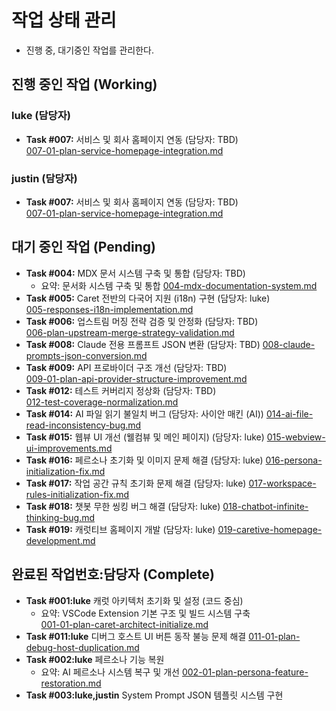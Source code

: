 # 작업 상태 관리
 * 진행 중, 대기중인 작업를 관리한다.

## 진행 중인 작업 (Working)
### luke (담당자)
- **Task #007:** 서비스 및 회사 홈페이지 연동 (담당자: TBD)  
  [007-01-plan-service-homepage-integration.md](./007-01-plan-service-homepage-integration.md)

### justin (담당자)
- **Task #007:** 서비스 및 회사 홈페이지 연동 (담당자: TBD)  
  [007-01-plan-service-homepage-integration.md](./007-01-plan-service-homepage-integration.md)


## 대기 중인 작업 (Pending)

- **Task #004:** MDX 문서 시스템 구축 및 통합 (담당자: TBD)
  - 요약: 문서화 시스템 구축 및 통합
  [004-mdx-documentation-system.md](./004-mdx-documentation-system.md) 
- **Task #005:** Caret 전반의 다국어 지원 (i18n) 구현 (담당자: luke)  
  [005-responses-i18n-implementation.md](./005-responses-i18n-implementation.md)
- **Task #006:** 업스트림 머징 전략 검증 및 안정화 (담당자: TBD)  
  [006-plan-upstream-merge-strategy-validation.md](./006-plan-upstream-merge-strategy-validation.md)
- **Task #008:**  Claude 전용 프롬프트 JSON 변환 (담당자: TBD)
  [008-claude-prompts-json-conversion.md](./008-claude-prompts-json-conversion.md)
- **Task #009:** API 프로바이더 구조 개선 (담당자: TBD)  
  [009-01-plan-api-provider-structure-improvement.md](./009-01-plan-api-provider-structure-improvement.md)
- **Task #012:**  테스트 커버리지 정상화 (담당자: TBD)  
  [012-test-coverage-normalization.md](./012-test-coverage-normalization.md)
- **Task #014:** AI 파일 읽기 불일치 버그 (담당자: 사이안 매킨 (AI))
  [014-ai-file-read-inconsistency-bug.md](./014-ai-file-read-inconsistency-bug.md)
- **Task #015:** 웹뷰 UI 개선 (웰컴뷰 및 메인 페이지) (담당자: luke)
  [015-webview-ui-improvements.md](./015-webview-ui-improvements.md)
- **Task #016:** 페르소나 초기화 및 이미지 문제 해결 (담당자: luke)
  [016-persona-initialization-fix.md](./016-persona-initialization-fix.md)
- **Task #017:** 작업 공간 규칙 초기화 문제 해결 (담당자: luke)
  [017-workspace-rules-initialization-fix.md](./017-workspace-rules-initialization-fix.md)
- **Task #018:** 챗봇 무한 씽킹 버그 해결 (담당자: luke)
  [018-chatbot-infinite-thinking-bug.md](./018-chatbot-infinite-thinking-bug.md)
- **Task #019:** 캐럿티브 홈페이지 개발 (담당자: luke)
  [019-caretive-homepage-development.md](./019-caretive-homepage-development.md)


## 완료된 작업번호:담당자 (Complete)
- **Task #001:luke** 캐럿 아키텍처 초기화 및 설정 (코드 중심)
  - 요약: VSCode Extension 기본 구조 및 빌드 시스템 구축  
  [001-01-plan-caret-architect-initialize.md](./completed/001-01-plan-caret-architect-initialize.md) 
- **Task #011:luke** 디버그 호스트 UI 버튼 동작 불능 문제 해결 
  [011-01-plan-debug-host-duplication.md](./completed/011-01-plan-debug-host-duplication.md)
- **Task #002:luke** 페르소나 기능 복원 
  - 요약: AI 페르소나 시스템 복구 및 개선
  [002-01-plan-persona-feature-restoration.md](./completed/002-01-plan-persona-feature-restoration.md) 
- **Task #003:luke,justin** System Prompt JSON 템플릿 시스템 구현

